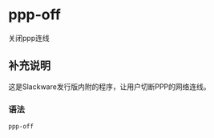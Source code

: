 ppp-off
===

关闭ppp连线

## 补充说明

这是Slackware发行版内附的程序，让用户切断PPP的网络连线。

###  语法

```shell
ppp-off
```


<!-- Linux命令行搜索引擎：https://jaywcjlove.github.io/linux-command/ -->